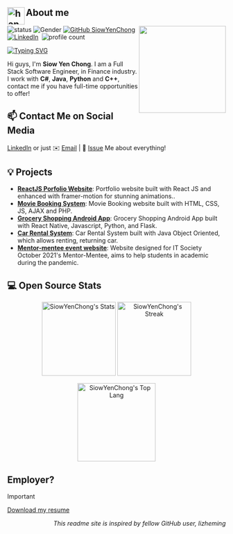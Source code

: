## <img alt="handwavegif" src="https://user-images.githubusercontent.com/39513876/112366216-8cfe7400-8cfe-11eb-8116-7d3dbae20e97.gif" width='40' align="left"/> About me

<!--https://user-images.githubusercontent.com/5713670/87202985-820dcb80-c2b6-11ea-9f56-7ec461c497c3.gif-->
<img align='right' src='https://octodex.github.com/images/femalecodertocat.png' width='200"'>

![status](https://img.shields.io/badge/status-up-brightgreen) 
![Gender](https://img.shields.io/badge/gender-%F0%9F%91%A9-lightgrey) 
[![GitHub SiowYenChong](https://img.shields.io/github/followers/SiowYenChong?label=follow&style=social)](https://github.com/SiowYenChong)&nbsp;
[![LinkedIn](https://img.shields.io/static/v1?label=linkedin&message=chongsiowyen&color=7BB32E&logo=linkedin)](https://www.linkedin.com/in/chongsiowyen/)&nbsp;
![profile count](https://komarev.com/ghpvc/?username=SiowYenChong&color=red)&nbsp;

[![Typing SVG](https://readme-typing-svg.demolab.com?font=Playfair+Display&weight=1000&size=30&duration=2500&pause=500&color=AF354E&center=true&vCenter=true&repeat=false&width=435&lines=Hello+World!;I+am+Siow+Yen+Chong;Welcome+to+my+GitHub+%F0%9F%8C%90%F0%9F%91%A9%E2%80%8D%F0%9F%92%BB)](https://git.io/typing-svg)

Hi guys, I'm **Siow Yen Chong**. 
I am a Full Stack Software Engineer, in Finance industry.  
I work with **C#**, **Java**, **Python** and **C++**, contact me if you have full-time opportunities to offer!

## 📫 Contact Me on Social Media

[LinkedIn][-1] or just ✉️ [Email](mailto:Clairechong998@1utar.my) | 💬 [Issue](https://github.com/SiowYenChong/SiowYenChong/issues/me) Me about everything!

## 💡 Projects 
- [**ReactJS Porfolio Website**](siowyenchong.vercel.app): Portfolio website built with React JS and enhanced with framer-motion for stunning animations..
- [**Movie Booking System**](https://github.com/SiowYenChong/Movie_Ticket_Booking_website): Movie Booking website built with HTML, CSS, JS, AJAX and PHP.
- [**Grocery Shopping Android App**](https://github.com/SiowYenChong/myGrocery_React_Native_Application): Grocery Shopping Android App built with React Native, Javascript, Python, and Flask.
- [**Car Rental System**](https://github.com/SiowYenChong/CarRentalSystem): Car Rental System built with Java Object Oriented, which allows renting, returning car.
- [**Mentor-mentee event website**](https://utar-its.github.io/mentor-mentee/): Website designed for IT Society October 2021's Mentor-Mentee, aims to help students in academic during the pandemic.


## 💻 Open Source Stats

<div class="badges-githubstats">
  <p align="center">
    <img src="https://github-readme-stats.vercel.app/api?username=SiowYenChong&theme=rose&show_icons=true&hide_border=true&count_private=true" alt="SiowYenChong's Stats" height="170">
    <img src="https://github-readme-streak-stats.herokuapp.com/?user=SiowYenChong&theme=rose&hide_border=true" alt="SiowYenChong's Streak" height="170">   
  </p>
  <p align="center">
   <img src="https://github-readme-stats.vercel.app/api/top-langs/?username=SiowYenChong&theme=rose&layout=compact" alt="SiowYenChong's Top Lang" height="180">
  </p>
</div>

## Employer?

> [!IMPORTANT]  
> <a href="https://drive.google.com/file/d/1296fS-8FiNRE3XWdZ77dGEWPU_5z6uUj/view" download>Download my resume</a>



<p align="right">
  <em>This readme site is inspired by fellow GitHub user, lizheming</em>
</p>


[-1]: https://www.linkedin.com/in/chongsiowyen/
